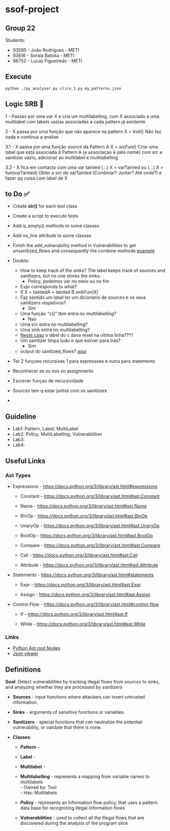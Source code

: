 # ssof-project

## Group 22
Students:
- 93585 - João Rodrigues - METI
- 93616 - Soraia Batista - METI
- 96752 - Lucas	Figueiredo - METI


## Execute

```
python ./py_analyser.py slice_1.py my_patterns.json
```

## Logic SRB 🧠

1 - Passas por uma var X e cria um multilabelling, com X associado a uma multilabel com labels vazias associadas a cada pattern já existente

2 - X passa por uma função que não aparece na pattern
	X = troll()
	Não faz nada e continua a analise

3.1 - X passa por uma função source da Pattern A
	X = srcFun()
	Criar uma label que está associada à Pattern A (a associaçao é pelo nome) com src e sanitizer vazio, adicionar ao multilabel e multilabelling

3.2 - X fica em contacto com uma var tainted
	(...)
	X = varTainted
	ou
	(...)
	X = fun(varTainted)
	Obter a src de varTainted (Combinar? Juntar? Até onde?) e fazer qq coisa com label de X

## to Do ✅
- Create __str()__ for each tool class
- Create a script to execute tests
- Add is_empty() methods to some classes
- Add no_line attribute to some classes
- Finish the add_vulnerability method in Vulnerabilities to get unsanitized_flows and consequently the combine methods [example](tests/2-expr-binary-ops.py)


- Doubts:
	- How to keep track of the sinks? The label keeps track of sources and sanitizers, but no one stores the sinks.
		- Policy, podemos ver no meio ou no fim
	- Expr corresponds to what?
	- If
		X = taintedA + tainted
		B
		sinkFun(X)
	- Faz sentido um label ter um dicionario de sources e os seus sanitizers respetivos?
		- Sim
	- Uma função "c()" tbm entra no multilabelling?
		- Nao
	- Uma src entra no multilabelling?
	- Uma sink entra no multilabelling?
	- [Neste caso](tests/1b-basic-flow.py) o label do c dava reset na ultima linha????
	- Um sanitizer limpa tudo o que estiver para trás?
		- Sim
	- output do sanitized_flows? [aqui](tests/2-expr-binary-ops.py)

- Ter 2 funçoes recursivas 1 para expressoes e outra para statements
- Reconhecer se os nos so assignments
- Escrever funçao de recursividade
- Sources tem q estar juntos com os sanitizers
- 


	
## Guideline

- Lab1: Pattern, Label, MultiLabel
- Lab2: Policy, MultiLabelling, Vulnerabilities
- Lab3: 
- Lab4: 

## Useful Links

### Ast Types
- Expressions - https://docs.python.org/3/library/ast.html#expressions

	- Constant - https://docs.python.org/3/library/ast.html#ast.Constant
	
	- Name - https://docs.python.org/3/library/ast.html#ast.Name

	- BinOp - https://docs.python.org/3/library/ast.html#ast.BinOp
	
	- UnaryOp - https://docs.python.org/3/library/ast.html#ast.UnaryOp
	
	- BoolOp - https://docs.python.org/3/library/ast.html#ast.BoolOp

	- Compare -	https://docs.python.org/3/library/ast.html#ast.Compare
	
	- Call - https://docs.python.org/3/library/ast.html#ast.Call

	- Attribute - https://docs.python.org/3/library/ast.html#ast.Attribute

- Statements - https://docs.python.org/3/library/ast.html#statements

	- Expr - https://docs.python.org/3/library/ast.html#ast.Expr

	- Assign - https://docs.python.org/3/library/ast.html#ast.Assign
	
- Control Flow - https://docs.python.org/3/library/ast.html#control-flow

	- If -	https://docs.python.org/3/library/ast.html#ast.If

	- While -	https://docs.python.org/3/library/ast.html#ast.While

### Links
- [Python Ast root Nodes](https://docs.python.org/3/library/ast.html#root-nodes)
- [Json viewer](https://jsonviewer.stack.hu/)


## Definitions

__Goal__: Detect vulnerabilities by tracking illegal flows from _sources_ to _sinks_, and analyzing whether they are processed by _sanitizers_

- __Sources__ - input functions where attackers can insert untrusted information. 

- __Sinks__ - arguments of sensitive functions or variables.

- __Sanitizers__ - special functions that can neutralize the potential vulnerability, or validate that there is none.

- __Classes__:

    - __Pattern__ - 

    - __Label__ - 

    - __Multilabel__ - 

	- __Multilabelling__ - represents a mapping from variable names to multilabels <br />
						 - Owned by: Tool <br />
						 - Has: Multilabels

    - __Policy__ - represents an information flow policy, that uses a pattern data base for recognizing illegal information flows

    - __Vulnerabilities__ -  used to collect all the illegal flows that are discovered during the analysis of the program slice 